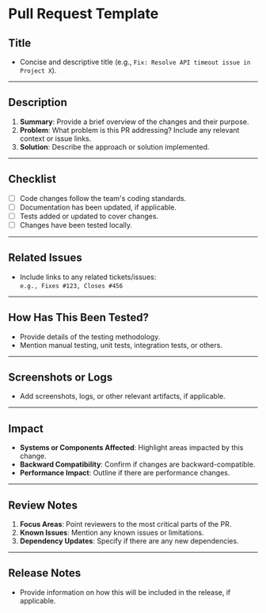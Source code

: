 # Pull Request Template

## Title
- Concise and descriptive title (e.g., `Fix: Resolve API timeout issue in Project X`).

---

## Description
1. **Summary**: Provide a brief overview of the changes and their purpose.
2. **Problem**: What problem is this PR addressing? Include any relevant context or issue links.
3. **Solution**: Describe the approach or solution implemented.

---

## Checklist
- [ ] Code changes follow the team's coding standards.
- [ ] Documentation has been updated, if applicable.
- [ ] Tests added or updated to cover changes.
- [ ] Changes have been tested locally.

---

## Related Issues
- Include links to any related tickets/issues:  
  `e.g., Fixes #123, Closes #456`

---

## How Has This Been Tested?
- Provide details of the testing methodology.
- Mention manual testing, unit tests, integration tests, or others.

---

## Screenshots or Logs
- Add screenshots, logs, or other relevant artifacts, if applicable.

---

## Impact
- **Systems or Components Affected**: Highlight areas impacted by this change.
- **Backward Compatibility**: Confirm if changes are backward-compatible.
- **Performance Impact**: Outline if there are performance changes.

---

## Review Notes
1. **Focus Areas**: Point reviewers to the most critical parts of the PR.
2. **Known Issues**: Mention any known issues or limitations.
3. **Dependency Updates**: Specify if there are any new dependencies.

---

## Release Notes
- Provide information on how this will be included in the release, if applicable.
